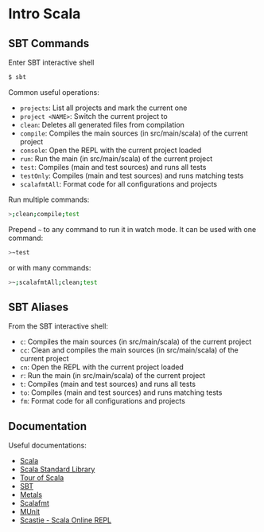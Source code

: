 # Intro Scala

## SBT Commands

Enter SBT interactive shell

```sh
$ sbt
```

Common useful operations:

- `projects`: List all projects and mark the current one
- `project <NAME>`: Switch the current project to <NAME>
- `clean`: Deletes all generated files from compilation
- `compile`: Compiles the main sources (in src/main/scala) of the current project
- `console`: Open the REPL with the current project loaded
- `run`: Run the main (in src/main/scala) of the current project
- `test`: Compiles (main and test sources) and runs all tests
- `testOnly`: Compiles (main and test sources) and runs matching tests
- `scalafmtAll`: Format code for all configurations and projects

Run multiple commands:

```sh
>;clean;compile;test
```

Prepend `~` to any command to run it in watch mode. It can be used with one command:

```sh
>~test
```

or with many commands:

```sh
>~;scalafmtAll;clean;test
```

## SBT Aliases

From the SBT interactive shell:

- `c`: Compiles the main sources (in src/main/scala) of the current project
- `cc`: Clean and compiles the main sources (in src/main/scala) of the current project
- `cn`: Open the REPL with the current project loaded
- `r`: Run the main (in src/main/scala) of the current project
- `t`: Compiles (main and test sources) and runs all tests
- `to`: Compiles (main and test sources) and runs matching tests
- `fm`: Format code for all configurations and projects

## Documentation

Useful documentations:

- [Scala](https://docs.scala-lang.org/)
- [Scala Standard Library](https://www.scala-lang.org/files/archive/api/2.13.16/)
- [Tour of Scala](https://docs.scala-lang.org/tour/tour-of-scala.html)
- [SBT](https://www.scala-sbt.org/)
- [Metals](https://scalameta.org/metals/)
- [Scalafmt](https://scalameta.org/scalafmt/)
- [MUnit](https://scalameta.org/munit/docs/getting-started.html)
- [Scastie - Scala Online REPL](https://scastie.scala-lang.org/)
